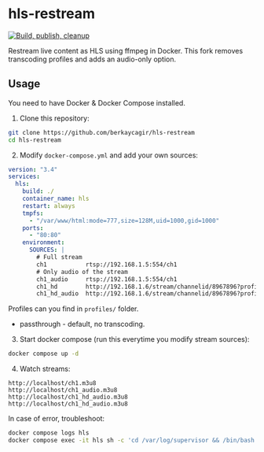 # hls-restream

[![Build, publish, cleanup](https://github.com/berkaycagir/hls-restream/actions/workflows/build_publish.yml/badge.svg)](https://github.com/berkaycagir/hls-restream/actions/workflows/build_publish.yml)

Restream live content as HLS using ffmpeg in Docker. This fork removes transcoding profiles and adds an audio-only option.

## Usage

You need to have Docker & Docker Compose installed.

1. Clone this repository:

```sh
git clone https://github.com/berkaycagir/hls-restream
cd hls-restream
```

2. Modify `docker-compose.yml` and add your own sources:

```yml
version: "3.4"
services:
  hls:
    build: ./
    container_name: hls
    restart: always
    tmpfs:
      - "/var/www/html:mode=777,size=128M,uid=1000,gid=1000"
    ports:
      - "80:80"
    environment:
      SOURCES: |
        # Full stream
        ch1           rtsp://192.168.1.5:554/ch1
        # Only audio of the stream
        ch1_audio     rtsp://192.168.1.5:554/ch1
        ch1_hd        http://192.168.1.6/stream/channelid/8967896?profile=pass
        ch1_hd_audio  http://192.168.1.6/stream/channelid/8967896?profile=pass
```

Profiles can you find in `profiles/` folder.

* passthrough - default, no transcoding.

3. Start docker compose (run this everytime you modify stream sources):

```sh
docker compose up -d
```

4. Watch streams:

```
http://localhost/ch1.m3u8
http://localhost/ch1_audio.m3u8
http://localhost/ch1_hd_audio.m3u8
http://localhost/ch1_hd_audio.m3u8
```

In case of error, troubleshoot:

```sh
docker compose logs hls
docker compose exec -it hls sh -c 'cd /var/log/supervisor && /bin/bash'
```
